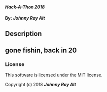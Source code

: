 #### _Hack-A-Thon 2018_

#### By: _**Johnny Ray Alt**_

## Description

## gone fishin, back in 20

### License

This software is licensed under the MIT license.

Copyright (c) 2018 ****_Johnny Ray Alt_****